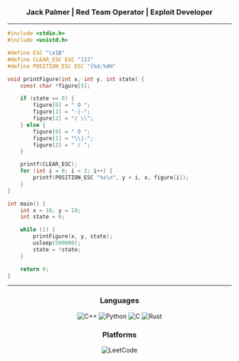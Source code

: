 <h3 align="center">Jack Palmer | Red Team Operator | Exploit Developer</h3>

-------------------

``` c
#include <stdio.h>
#include <unistd.h>

#define ESC "\x1B"
#define CLEAR_ESC ESC "[2J"
#define POSITION_ESC ESC "[%d;%dH"

void printFigure(int x, int y, int state) {
    const char *figure[5];

    if (state == 0) {
        figure[0] = " O ";
        figure[1] = "-|-";
        figure[2] = "/ \\";
    } else {
        figure[0] = " O ";
        figure[1] = "\\|-";
        figure[2] = " / ";
    }

    printf(CLEAR_ESC);
    for (int i = 0; i < 3; i++) {
        printf(POSITION_ESC "%s\n", y + i, x, figure[i]);
    }
}

int main() {
    int x = 10, y = 10;
    int state = 0;

    while (1) {
        printFigure(x, y, state);
        usleep(500000);
        state = !state;
    }

    return 0;
}
```
<div align="center">



-------------------

### Languages
![C++](https://img.shields.io/badge/C++-00599C.svg?style=for-the-badge&logo=C++&logoColor=white) ![Python](https://img.shields.io/badge/Python-3776AB.svg?style=for-the-badge&logo=Python&logoColor=white) ![C](https://img.shields.io/badge/C-A8B9CC.svg?style=for-the-badge&logo=C&logoColor=black) ![Rust](https://img.shields.io/badge/Rust-000000.svg?style=for-the-badge&logo=Rust&logoColor=white)

### Platforms
![LeetCode](https://img.shields.io/badge/LeetCode-FFA116.svg?style=for-the-badge&logo=LeetCode&logoColor=white)

 <div>
